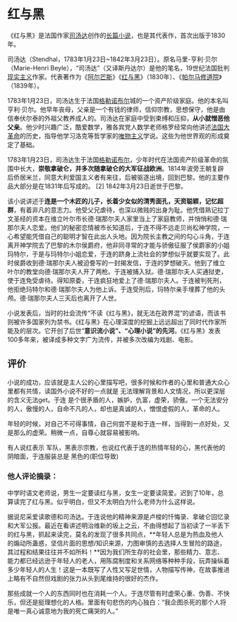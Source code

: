 # 红与黑

《红与黑》是法国作家[司汤达](https://baike.baidu.com/item/司汤达/802292?fromModule=lemma_inlink)创作的[长篇小说](https://baike.baidu.com/item/长篇小说/7708668?fromModule=lemma_inlink)，也是其代表作，首次出版于1830年。

司汤达（Stendhal，1783年1月23日~1842年3月23日）。原名马里-亨利·贝尔（Marie-Henri Beyle），“司汤达”（又译斯丹达尔）是他的笔名，19世纪法国批判[现实主义](https://baike.baidu.com/item/现实主义/193021?fromModule=lemma_inlink)作家。代表著作为《[阿尔芒斯](https://baike.baidu.com/item/阿尔芒斯?fromModule=lemma_inlink)》《[红与黑](https://baike.baidu.com/item/红与黑/64333?fromModule=lemma_inlink)》（1830年）、《[帕尔马修道院](https://baike.baidu.com/item/帕尔马修道院/7628584?fromModule=lemma_inlink)》（1839年）。 

1783年1月23日，司汤达生于法国[格勒诺布尔](https://baike.baidu.com/item/格勒诺布尔?fromModule=lemma_inlink)城的一个资产阶级家庭。他的本名叫亨利·贝尔。他早年丧母，父亲是一个有钱的律师，信仰宗教，思想保守，他是由信奉伏尔泰的外祖父教养成人的。司汤达在家庭中受到束缚和压抑，**从小就憎恶他父亲**。他少时兴趣广泛，酷爱数学，雅各宾党人数学老师格罗经常向他讲述[法国大革命](https://baike.baidu.com/item/法国大革命/205281?fromModule=lemma_inlink)的历史，指导他学习洛克等哲学家的[唯物主义](https://baike.baidu.com/item/唯物主义?fromModule=lemma_inlink)学说。这些为他世界观的形成奠定了基础。

1783年1月23日，司汤达生于法国[格勒诺布尔](https://baike.baidu.com/item/格勒诺布尔/1733769?fromModule=lemma_inlink)，少年时代在法国资产阶级革命的氛围中长大，**崇敬拿破仑，并多次随拿破仑的大军征战欧洲**。1814年波旁王朝复辟后侨居米兰，同意大利爱国主义者有来往，后被驱逐出境，回到巴黎。他的主要作品大部分是在1831年后写成的。 [2] 1842年3月23日逝世于巴黎。

该小说讲述于**连是一个木匠的儿子，长着少女似的清秀面孔，天资聪颖，记忆超群**，有着非凡的意志力。他受父兄虐待，也深以微贱的出身为耻。他凭借熟记拉丁文圣经的资本在维立叶尔市长德·瑞那尔夫人家里当上了家庭教师，并悄悄和德·瑞那尔夫人恋爱。他们的秘密恋情被市长知道后，于连不得不远走贝尚松神学院，一心希望能凭借自己的聪明才智在此出人头地。因为院长主教之间的勾心斗角，于连离开神学院去了巴黎的木尔侯爵府，他非同寻常的才能与骄傲征服了侯爵家的小姐玛特尔，于是与玛特尔小姐恋爱，于连的跻身上流社会的梦想似乎就要实现了。此时侯爵收到德·瑞那尔夫人被迫誊写的一封揭发信，于连的梦想破灭。他到了维立叶尔的教堂向德·瑞那尔夫人开了两枪。于连被捕入狱。德·瑞那尔夫人买通狱吏，使于连免受虐待。得知原委，于连疯狂地爱上了德·瑞那尔夫人。于连被判死刑，他拒绝玛特尔和德·瑞那尔夫人为他上诉。于连受刑后，玛特尔亲手埋葬了他的头颅。德·瑞那尔夫人三天后也离开了人世。 

小说发表后，当时的社会流传“不读《红与黑》，就无法在政界混”的谚语，而该书则被许多国家列为禁书。《红与黑》在心理深度的挖掘上远远超出了同时代作家所能及的层次。它开创了后世“**意识流小说”、“心理小说”的先河**。《红与黑》发表100多年来，被译成多种文字广为流传，并被多次改编为戏剧、电影。

## 评价

小说的成功，应该就是主人公的心里描写吧，很多时候和作者的心里和普通大众心里都有共情，读国外小说不好的一点就是 无法理解背景和人文情况，所以更深层的含义无法get。于连 是个很矛盾的人，嫉妒，仇富，虚荣，骄傲。一个无法安分的人，傲慢的人，自命不凡的人，却也是真诚的人，憎恨虚假的人，革命的人。

年轻的时候，对自己不可得事情，自己何尝不是和于连一样，当得到一点好处，又是那么的虚荣。稍微一点，自尊心就容易被影响。

有人说红表示 军队，黑表示宗教，也说红代表于连的热情年轻的心，黑代表他的阴暗面，于连服装总是 黑色的(职位导致)

### 他人评论摘录：

中学时语文老师说，男生一定要读红与黑，女生一定要读简爱。迟到了10年，总算读完了红与黑。似乎明白，但又不太明白为什么老师为什么这样说。

据说尼采爱读歌德和司汤达。于连说他的精神来源是卢梭的忏悔录、拿破仑回忆录和大军公报。最近在看讲述明治维新的坂上之云，不由得想起了当初读了一半丢下的红与黑，抓起来读完，莫名的发现了很多共同点，**年轻人总是为热血及他人的煽动所蛊惑，坚信片面的思想/知识来源，力图审慎的去选择人生冒险的路途，其过程和结果往往并不如所料！**因为我们所生存的社会里，那些精力、意志、能力都已经远逊于年轻人的老人，用陈腐制度和关系网络等种种手段，玩弄操纵着多少年轻人的人生！这是一本既写了人性又写足世情，人物描写传神，在故事推进上略有不自然但戏剧的张力从头到尾维持的很好的杰作。

那些成就一个人的东西同时也在消耗一个人。于连尽管有时虚荣心重、伪善、不快乐，但还是挺理想化的人格。里面有句悲伤的内心独白：“我企图杀死的那个人将是唯一真心诚意地为我的死亡痛哭的人。”